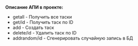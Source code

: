 **Описание АПИ в проекте:**

* getall - Получить все таски 
* get/id - Получить таск по ID  
* add - Создать таск   
* delete/id - Удалить таск по ID 
* addrandom/id - Сгенерировать случайную запись в БД    